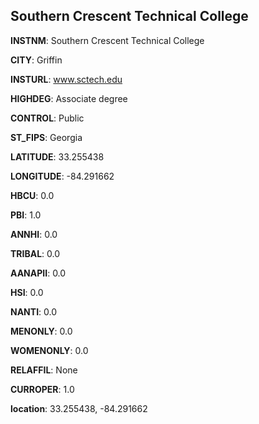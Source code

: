 
Southern Crescent Technical College
---
**INSTNM**: Southern Crescent Technical College

**CITY**: Griffin

**INSTURL**: www.sctech.edu

**HIGHDEG**: Associate degree

**CONTROL**: Public

**ST_FIPS**: Georgia

**LATITUDE**: 33.255438

**LONGITUDE**: -84.291662

**HBCU**: 0.0

**PBI**: 1.0

**ANNHI**: 0.0

**TRIBAL**: 0.0

**AANAPII**: 0.0

**HSI**: 0.0

**NANTI**: 0.0

**MENONLY**: 0.0

**WOMENONLY**: 0.0

**RELAFFIL**: None

**CURROPER**: 1.0

**location**: 33.255438, -84.291662